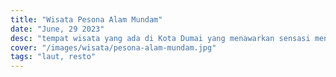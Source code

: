 ```yaml
---
title: "Wisata Pesona Alam Mundam"
date: "June, 29 2023"
desc: "tempat wisata yang ada di Kota Dumai yang menawarkan sensasi menyantap makanan di tepi laut"
cover: "/images/wisata/pesona-alam-mundam.jpg"
tags: "laut, resto"
---
```

